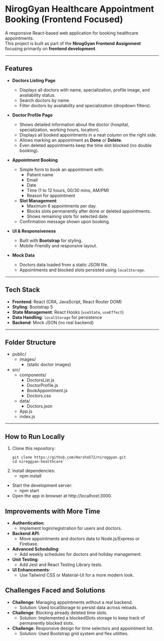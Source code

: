 # NirogGyan Healthcare Appointment Booking (Frontend Focused)

A responsive React-based web application for booking healthcare appointments.  
This project is built as part of the **NirogGyan Frontend Assignment** focusing primarily on **frontend development**.

---

## Features

- **Doctors Listing Page**
  - Displays all doctors with name, specialization, profile image, and availability status.
  - Search doctors by name.
  - Filter doctors by availability and specialization (dropdown filters).

- **Doctor Profile Page**
  - Shows detailed information about the doctor (hospital, specialization, working hours, location).
  - Displays all booked appointments in a neat column on the right side.
  - Allows marking an appointment as **Done** or **Delete**.
  - Even deleted appointments keep the time slot blocked (no double booking).

- **Appointment Booking**
  - Simple form to book an appointment with:
    - Patient name
    - Email
    - Date
    - Time (1 to 12 hours, 00/30 mins, AM/PM)
    - Reason for appointment
  - **Slot Management**:
    - Maximum 6 appointments per day.
    - Blocks slots permanently after done or deleted appointments.
    - Shows remaining slots for selected date.
  - Confirmation message shown upon booking.

- **UI & Responsiveness**
  - Built with **Bootstrap** for styling.
  - Mobile-friendly and responsive layout.

- **Mock Data**
  - Doctors data loaded from a static JSON file.
  - Appointments and blocked slots persisted using `localStorage`.

---

## Tech Stack

- **Frontend**: React (CRA, JavaScript, React Router DOM)
- **Styling**: Bootstrap 5
- **State Management**: React Hooks (`useState`, `useEffect`)
- **Data Handling**: `localStorage` for persistence
- **Backend**: Mock JSON (no real backend)

---

## Folder Structure
- public/
  - images/
    - (static doctor images)
- src/
  - components/
    - DoctorsList.js
    - DoctorProfile.js
    - BookAppointment.js
    - Doctors.css
  - data/
    - Doctors.json
  - App.js
  - index.js



---

## How to Run Locally

1. Clone this repository:
   ```
   git clone https://github.com/Harsha572/niroggyan.git
   cd niroggyan-healthcare```

2. Install dependencies:
    - npm install
  - Start the development server:
    - npm start
  - Open the app in browser at http://localhost:3000.


## Improvements with More Time
  - **Authentication**:
    - Implement login/registration for users and doctors.
  - **Backend API**:
    - Move appointments and doctors data to Node.js/Express or Firebase.
  - **Advanced Scheduling**:
    - Add weekly schedules for doctors and holiday management.
  - **Unit Testing**:
    - Add Jest and React Testing Library tests.
  - **UI Enhancements**:
    - Use Tailwind CSS or Material-UI for a more modern look.

## Challenges Faced and Solutions
  - **Challenge**: Managing appointments without a real backend.
    - Solution: Used localStorage to persist data across reloads.
  - **Challenge**: Blocking already deleted time slots.
    - Solution: Implemented a blockedSlots storage to keep track of permanently blocked slots.
  - **Challenge**: Responsive design for time selectors and appointment list.
    - Solution: Used Bootstrap grid system and flex utilities.